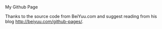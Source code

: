 My Github Page


Thanks to the source code from BeiYuu.com and suggest reading from his blog http://beiyuu.com/github-pages/.
